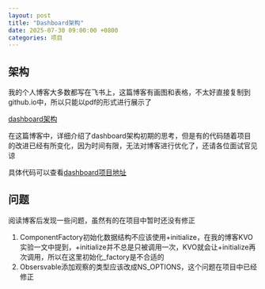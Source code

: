```yaml
---
layout: post
title: "Dashboard架构"
date: 2025-07-30 09:00:00 +0800
categories: 项目
---
```

## 架构
我的个人博客大多数都写在飞书上，这篇博客有画图和表格，不太好直接复制到github.io中，所以只能以pdf的形式进行展示了

[dashboard架构](/menglan.github.io/寻梦记账看板架构.pdf)

在这篇博客中，详细介绍了dashboard架构初期的思考，但是有的代码随着项目的改进已经有所变化，因为时间有限，无法对博客进行优化了，还请各位面试官见谅

具体代码可以查看[dashboard项目地址](https://github.com/lannastudio/XMDashboard)

## 问题
阅读博客后发现一些问题，虽然有的在项目中暂时还没有修正

1. ComponentFactory初始化数据结构不应该使用+initialize，在我的博客KVO实验一文中提到，+initialize并不总是只被调用一次，KVO就会让+initialize再次调用，所以在这里初始化_factory是不合适的
2. Obsersvable添加观察的类型应该改成NS_OPTIONS，这个问题在项目中已经修正
